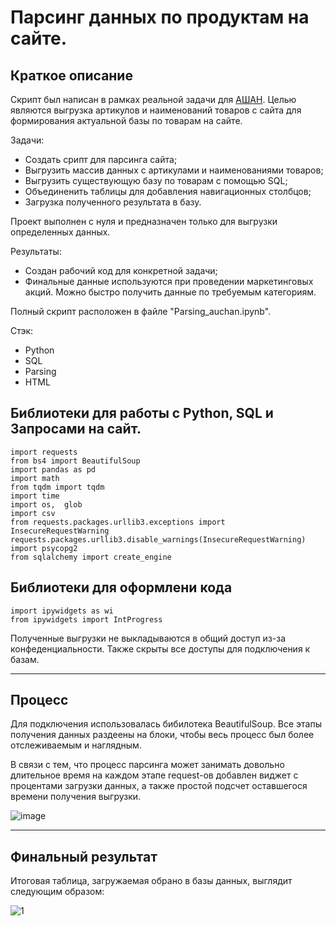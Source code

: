 # Парсинг данных по продуктам на сайте.

## Краткое описание
Скрипт был написан в рамках реальной задачи для [АШАН](https://www.auchan.ru/).
Целью являются выгрузка артикулов и наименований товаров с сайта для формирования актуальной базы по товарам на сайте.

Задачи:
- Создать срипт для парсинга сайта;
- Выгрузить массив данных с артикулами и наименованиями товаров;
- Выгрузить существующую базу по товарам с помощью SQL;
- Объединенить таблицы для добавления навигационных столбцов;
- Загрузка полученного результата в базу.

Проект выполнен с нуля и предназначен только для выгрузки определенных данных.

Результаты:
- Создан рабочий код для конкретной задачи;
- Финальные данные используются при проведении маркетинговых акций. Можно быстро получить данные по требуемым категориям.

Полный скрипт расположен в файле "Parsing_auchan.ipynb".

Стэк:

- Python
- SQL
- Parsing
- HTML

## Библиотеки для работы с Python, SQL и Запросами на сайт.

```
import requests
from bs4 import BeautifulSoup
import pandas as pd
import math
from tqdm import tqdm
import time
import os,  glob
import csv
from requests.packages.urllib3.exceptions import InsecureRequestWarning
requests.packages.urllib3.disable_warnings(InsecureRequestWarning)
import psycopg2
from sqlalchemy import create_engine
```

## Библиотеки для оформлени кода

```
import ipywidgets as wi
from ipywidgets import IntProgress
```

Полученные выгрузки не выкладываются в общий доступ из-за конфеденциальности. Также скрыты все доступы для подключения к базам.
_________________________________

## Процесс

Для подключения использовалась бибилотека BeautifulSoup. Все этапы получения данных раздеены на блоки, чтобы весь процесс был более отслеживаемым и наглядным.

В связи с тем, что процесс парсинга может занимать довольно длительное время на каждом этапе request-ов добавлен виджет с процентами загрузки данных, а также простой подсчет оставшегося времени получения выгрузки.

![image](https://github.com/AlenaLes/Parsing/assets/100629361/69d1484f-9561-44a0-ad87-ed99e1021ed7)
_________________________________

## Финальный результат

Итоговая таблица, загружаемая обрано в базы данных, выглядит следующим образом: 

![1](https://github.com/AlenaLes/Parsing/assets/100629361/66341ce8-a6f3-4a68-bc62-ac4d63b2e71e)

